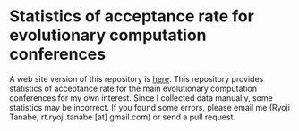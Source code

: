 # Statistics of acceptance rate for evolutionary computation conferences

A web site version of this repository is [here](https://ryojitanabe.github.io/ecconf/). This repository provides statistics of acceptance rate for the main evolutionary computation conferences for my own interest. Since I collected data manually, some statistics may be incorrect. If you found some errors, please email me (Ryoji Tanabe, rt.ryoji.tanabe [at] gmail.com) or send a pull request.

